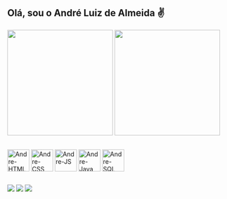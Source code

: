 ## Olá, sou o André Luiz de Almeida ✌️
<div>
  <img height ="240em" src = "https://github-readme-stats.vercel.app/api?username=AndreAlmeida00&show=reviews,discussions_started,discussions_answered,prs_merged&show_icons=true"/>
  <img height ="240em" src = "https://github-readme-stats.vercel.app/api/top-langs/?username=AndreAlmeida00"/>
</div>

##

<div>
  <img align = "center" alt = "Andre-HTML" heigth = "40" width ="50" src = "https://cdn.jsdelivr.net/gh/devicons/devicon@latest/icons/html5/html5-plain-wordmark.svg"/>
  <img align = "center" alt = "Andre-CSS" heigth = "40" width ="50" src = "https://cdn.jsdelivr.net/gh/devicons/devicon@latest/icons/css3/css3-plain-wordmark.svg"/>
  <img align = "center" alt = "Andre-JS" heigth = "40" width ="50" src = "https://cdn.jsdelivr.net/gh/devicons/devicon@latest/icons/javascript/javascript-plain.svg"/>
  <img align = "center" alt = "Andre-Java" heigth = "40" width ="50" src = "https://cdn.jsdelivr.net/gh/devicons/devicon@latest/icons/java/java-plain-wordmark.svg"/>
  <img align = "center" alt = "Andre-SQL" heigth = "40" width ="50" src = "https://cdn.jsdelivr.net/gh/devicons/devicon@latest/icons/mysql/mysql-plain-wordmark.svg"/>
</div>

##

<div>
  <a href = "https://www.linkedin.com/in/andre-luiz-de-almeida-8077311a4/" target="_blank"><img src="https://img.shields.io/badge/-LinkedIn-%230077B5?style=for-the-badge&logo=linkedin&logoColor=white" target="_blank"></a>
  <a href = "mailto:andrealmeida0107@gmail.com"><img src="https://img.shields.io/badge/-Gmail-%23333?style=for-the-badge&logo=gmail&logoColor=white" target="_blank"></a>
  <a href = "https://wa.me/5547996340407"><img src="https://img.shields.io/badge/WhatsApp-25D366?style=for-the-badge&logo=whatsapp&logoColor=white" target="_blank"></a>
</div>
